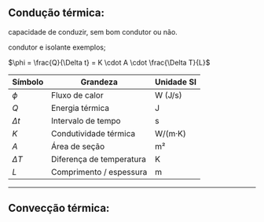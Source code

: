 ## Condução térmica: 

capacidade de conduzir, sem bom condutor ou não. 

condutor e isolante exemplos; 


$\phi = \frac{Q}{\Delta t} = K \cdot A \cdot \frac{\Delta T}{L}$

| Símbolo    | Grandeza                 | Unidade SI |
| ---------- | ------------------------ | ---------- |
| $\phi$     | Fluxo de calor           | W (J/s)    |
| $Q$        | Energia térmica          | J          |
| $\Delta t$ | Intervalo de tempo       | s          |
| $K$        | Condutividade térmica    | W/(m·K)    |
| $A$        | Área de seção            | m²         |
| $\Delta T$ | Diferença de temperatura | K          |
| $L$        | Comprimento / espessura  | m          |

---
## Convecção térmica:


